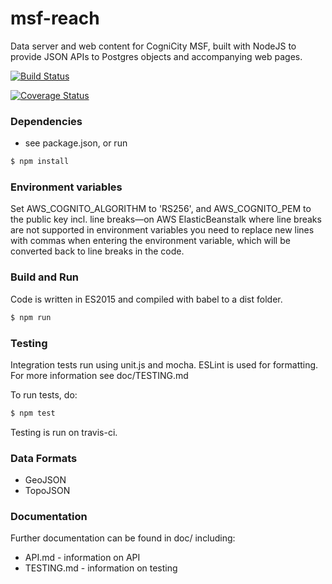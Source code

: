 msf-reach
================
Data server and web content for CogniCity MSF, built with NodeJS to provide JSON APIs to Postgres objects and accompanying web pages.

[![Build Status](https://travis-ci.org/usergroupcoop/cognicity_msf-server.svg?branch=master)](https://travis-ci.org/usergroupcoop/cognicity_msf-server)

[![Coverage Status](https://coveralls.io/repos/github/usergroupcoop/cognicity_msf-server/badge.svg?branch=master)](https://coveralls.io/github/usergroupcoop/cognicity_msf-server?branch=master)

### Dependencies
- see package.json, or run
```sh
$ npm install
```

### Environment variables
Set AWS_COGNITO_ALGORITHM to 'RS256', and AWS_COGNITO_PEM to the public key incl. line breaks—on AWS ElasticBeanstalk where line breaks are not supported in environment variables you need to replace new lines with commas when entering the environment variable, which will be converted back to line breaks in the code.

### Build and Run
Code is written in ES2015 and compiled with babel to a dist folder.
```sh
$ npm run
```

### Testing
Integration tests run using unit.js and mocha. ESLint is used for formatting. For more information see doc/TESTING.md

To run tests, do:
```sh
$ npm test
```

Testing is run on travis-ci.

### Data Formats
- GeoJSON
- TopoJSON


### Documentation
Further documentation can be found in doc/ including:
- API.md - information on API
- TESTING.md - information on testing
